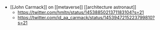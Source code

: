 - [[John Carmack]] on [[metaverse]] [[architecture astronaut]]
    - https://twitter.com/hmltn/status/1453885021371183104?s=21
    - https://twitter.com/id_aa_carmack/status/1453947215223799810?s=21
